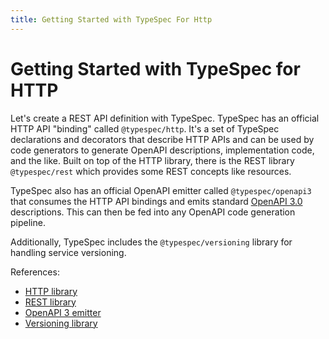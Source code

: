 ```yaml
---
title: Getting Started with TypeSpec For Http
---
```


# Getting Started with TypeSpec for HTTP

Let's create a REST API definition with TypeSpec. TypeSpec has an official HTTP API "binding" called `@typespec/http`. It's a set of TypeSpec declarations and decorators that describe HTTP APIs and can be used by code generators to generate OpenAPI descriptions, implementation code, and the like. Built on top of the HTTP library, there is the REST library `@typespec/rest` which provides some REST concepts like resources.

TypeSpec also has an official OpenAPI emitter called `@typespec/openapi3` that consumes the HTTP API bindings and emits standard [OpenAPI 3.0](https://spec.openapis.org/oas/v3.0.3) descriptions. This can then be fed into any OpenAPI code generation pipeline.

Additionally, TypeSpec includes the `@typespec/versioning` library for handling service versioning.

References:

- [HTTP library](../../libraries/http/reference)
- [REST library](../../libraries/rest/reference)
- [OpenAPI 3 emitter](../../emitters/openapi3/reference)
- [Versioning library](../../libraries/versioning/reference)
